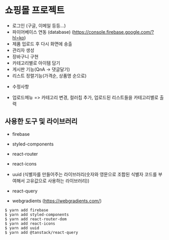# 쇼핑몰 프로젝트
- 로그인 (구글, 이메일 등등...)
- 파이어베이스 연동 (database) (https://console.firebase.google.com/?hl=ko)
- 제품 업로드 후 다시 화면에 송출
- 관리자 생성
- 장바구니 구현
- 카테고리별로 아이템 담기
- 게시판 기능(QnA -> 댓글달기)
- 리스트 정렬기능(가격순, 상품명 순으로)

* 수정사항
- 업로드메뉴 => 카테고리 변경, 컬러칩 추가, 업로드된 리스트들을 카테고리별로 출력

## 사용한 도구 및 라이브러리
- firebase
- styled-components
- react-router
- react-icons
- uuid (식별자를 만들어주는 라이브러리(숫자와 영문으로 조합된 식별자 코드를 부여해서 고유값으로 사용하는 라이브러리))
- react-query

- webgradients (https://webgradients.com/)
```
$ yarn add firebase
$ yarn add styled-components
$ yarn add react-router-dom
$ yarn add react-icons
$ yarn add uuid 
$ yarn add @tanstack/react-query
```